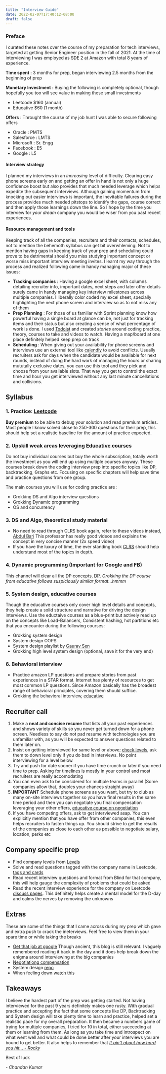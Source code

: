 ```yaml
---
title: "Interview Guide"
date: 2022-02-07T17:40:12-08:00
draft: false
---
```


### Preface
I curated these notes over the course of my preparation for tech interviews, targeted at getting Senior Engineer position in the fall of 2021. At the time of interviewing I was employed as SDE 2 at Amazon with total 8 years of experience.

**Time spent** : 3 months for prep, began interviewing 2.5 months from the beginning of prep

**Monetary Investment** : Buying the following is completely optional, though hopefully you too will see value in making these small investments
- Leetcode $160 (annual)
- Educative $60 (1 month)

**Offers** : Throught the course of my job hunt I was able to secure following offers
- Oracle : PMTS
- Salesforce : LMTS
- Microsoft : Sr. Engg
- Facebook : E5
- Google : L5

#### Interview strategy
I planned my interviews in an *increasing* level of difficulty. Clearing easy phone screens early on and getting an offer in hand is not only a huge confidence boost but also provides that much needed leverage which helps expedite the subsequent interviews. Although gaining momentum from knocking out easier interviews is important, the inevitable failures during the process provides much needed pitstops to identify the gaps, course correct and then apply those learnings down the line. So I hope by the time you interview for *your dream* company you would be wiser from you past recent experiences.

#### Resource management and tools
Keeping track of all the companies, recruiters and their contacts, schedules, not to mention the behemoth syllabus can get bit overwhleming. Not to mention having gaps in keeping track of your prep and scheduling could prove to be detrimental should you miss studying important concept or worse miss important interview meeting invites. I learnt my way through the process and realized following came in handy managing major of these issues:
- **Tracking companies** : Having a google excel sheet, with columns detailing recruiter info, important dates, next steps and later offer details surely came in handy managing key interview milestones across multiple companies. I liberally color coded my excel sheet, specially highlighting the next phone screen and interview so as to not miss any of them
- **Prep Planning** : For those of us familiar with Sprint planning know how powerful having a single board at glance can be, not just for tracking items and their status but also creating a sense of what percentage of work is done. I used [Todoist](https://todoist.com/) and created *stories* around coding practice, theory, courses to take and videos to watch. Having a map/board at one place definitely helped keep prep on track
- **Scheduling**  : When giving out your availability for phone screens and interviews use an external tool like [calendly](https://calendly.com/) to avoid conflicts. Usually recruiters ask for days when the candidate would be available for next rounds, instead of doing the hard work of managing the hours or sharing mututally exclusive dates, you can use this tool and they pick and choose from your available slots. That way you get to control the exact time and hour you get interviewed without any last minute cancellations and collisions.

## Syllabus

### 1. Practice: [Leetcode](https://leetcode.com/problemset/all/)
**Buy premium** to be able to debug your solution and read premium articles. Most people I know solved close to 250-300 questions for their prep, this should help set a realistic baseline for the amount of practice expected.

### 2. Upskill weak areas leveraging [Educative courses](https://www.educative.io/ )
Do not buy individual courses but buy the whole subscription, totally worth the investment as you will end up using multiple courses anyway. These courses break down the coding interview prep into specific topics like DP, backtracking, Graphs etc. Focusing on specific chapters will help save time and practice questions from one group.

The main courses you will use for coding practice are :
- Grokking DS and Algo interview questions
- Grokking Dynamic programming
- OS and concurrency

### 3. DS and Algo, theoretical study material
- No need to read through CLRS book again, refer to these videos instead, [Abdul Bari](https://www.youtube.com/watch?v=0IAPZzGSbME&list=PLDN4rrl48XKpZkf03iYFl-O29szjTrs_O&ab_channel=AbdulBari) This professor has really good videos and explains the concept in very concise manner (2x speed video)
- If you have the luxury of time, the ever standing book [CLRS](https://en.wikipedia.org/wiki/Introduction_to_Algorithms) should help understand most of the topics in depth.

### 4. Dynamic programming (Important for Google and FB)
This channel will clear all the DP concepts, [DP](https://www.youtube.com/watch?v=nqowUJzG-iM&list=PL_z_8CaSLPWekqhdCPmFohncHwz8TY2Go). *Grokking the DP course from educative follows suspiciously similar format...hmmm*

### 5. System design, educative courses
Though the educative courses only cover high level details and concepts, they help create a solid structure and narrative for driving the design interviews. Use the eductaive courses as a blue-print but actively read up on the concepts like Load-Balancers, Consistent hashing, hot partitions etc that you encounter during the following courses:
- Grokking system design
- System design OOPS
- System design playlist by [Gaurav Sen](https://www.youtube.com/watch?v=xpDnVSmNFX0&list=PLMCXHnjXnTnvo6alSjVkgxV-VH6EPyvoX&ab_channel=GauravSen)
- Grokking high level system design (optional, save it for the very end)

### 6. Behavioral interview
- Practice amazon LP questions and prepare stories from past experiences in a STAR format. Internet has plenty of resources to get most common LP questions. Since Amazon basically has the broadest range of behavioral principles, covering them should suffice.
- Grokking the behavioral interview, [educative](https://www.educative.io/courses/grokking-the-behavioral-interview)

## Recruiter call

1. Make a **neat and concise resume** that lists all your past experiences and shows variety of skills so you never get turned down for a phone screen. Needless to say do not pad resume with technologies you are unfamiliar with, as you will be expected to answer questions related to them later on.
3. Insist on getting interviewed for same level or above; [check levels](https://www.levels.fyi/?compare=Google,Facebook,Amazon&track=Software%20Engineer), ask them to down level only if you do bad in interviews. No point interviewing for a level below.
4. Try and push for date sooner if you have time crunch or later if you need time to prep. Asking for timelines is mostly in your control and most recruiters are really accomodating
5. You can even ask to be considered for multiple teams in parallel (Some companies allow that, doubles your chances straight away)
6. **IMPORTANT** Schedule phone screens as you want, but try to club as many on-site interviews together so you have final results in the same time period and then you can negotiate you final compensation leveraging your other offers, [educative course on negotiation](https://www.educative.io/courses/grokking-comp-negotiation)
7. If you have competing offers, ask to get interviewed asap. You can explicitly mention that you have offer from other companies, this even helps recruiters to fasten things up. You should strive to get the results of the companies as close to each other as possible to negotiate salary, location, perks etc

## Company specific prep
- Find company levels from [Levels](https://www.levels.fyi/?compare=Google,Facebook,Amazon&track=Software%20Engineer)
- Solve and read questions tagged with the company name in Leetcode, [tags and cards](https://leetcode.com/explore/)
- Read recent interview questions and format from Blind for that company, this will help gauge the complexity of problems that could be asked
- Read the recent interview experience for the company on Leetcode [discuss pages](https://leetcode.com/discuss/interview-experience?currentPage=1&orderBy=hot&query=). This definitely helps create a mental model for the D-day and calms the nerves by removing the unknowns

## Extras
These are some of the things that I came across during my prep which gave and extra push to crack the ineterviews. Feel free to view them in your spare time or while taking the breaks
- [Get that job at google](http://steve-yegge.blogspot.com/2008/03/get-that-job-at-google.html) Though ancient, this blog is still relevant. I vaguely remembered reading it back in the day and it does help break down the enigma around interviewing at the big companies
- [Negotiationg compensation](https://www.youtube.com/watch?v=cbngWLr7BC4&ab_channel=PragmaticEngineer)
- System design [repo](https://github.com/donnemartin/system-design-primer)
- When feeling down [watch this](https://www.youtube.com/watch?v=dQw4w9WgXcQ)

## Takeaways
I believe the hardest part of the prep was getting started. Not having interviewed for the past 9 years definitely makes one rusty. With gradual practice and accepting the fact that some concepts like DP, Backtracking and System design will take plenty time to learn and practice, helped set a realistic pace for my overall preparation. It then became a numbers game of trying for multiple companies, I tried for 10 in total, either succeeding at them or learning from them. As long as you take time and introspect on what went well and what could be done better after your interviews you are bound to get better.
It also helps to remember that *[It ain't about how hard you hit... - Rocky](https://www.youtube.com/watch?v=O_xt9mQuaEQ&ab_channel=jimkaiser1)*

Best of luck

\- *Chandan Kumar*


